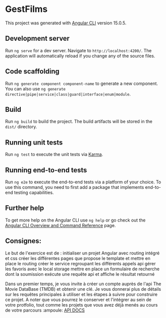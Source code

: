 # GestFilms

This project was generated with [Angular CLI](https://github.com/angular/angular-cli) version 15.0.5.

## Development server

Run `ng serve` for a dev server. Navigate to `http://localhost:4200/`. The application will automatically reload if you change any of the source files.

## Code scaffolding

Run `ng generate component component-name` to generate a new component. You can also use `ng generate directive|pipe|service|class|guard|interface|enum|module`.

## Build

Run `ng build` to build the project. The build artifacts will be stored in the `dist/` directory.

## Running unit tests

Run `ng test` to execute the unit tests via [Karma](https://karma-runner.github.io).

## Running end-to-end tests

Run `ng e2e` to execute the end-to-end tests via a platform of your choice. To use this command, you need to first add a package that implements end-to-end testing capabilities.

## Further help

To get more help on the Angular CLI use `ng help` or go check out the [Angular CLI Overview and Command Reference](https://angular.io/cli) page.

## Consignes:

Le but de l'exercice est de :
initialiser un projet Angular avec routing intégré et css
créer les différentes pages que propose le template et mettre en place le routing
créer le service regroupant les différents appels api
gérer les favoris avec le local storage
mettre en place un formulaire de recherche dont la soumission exécute une requête api et affiche le résultat retourné

Dans un premier temps, je vous invite à créer un compte auprès de l'api The Movie DataBase (TMDB) et obtenir une clé. Je vous donnerai plus de détails sur les requêtes principales à utiliser et les étapes à suivre pour construire ce projet.
A noter que vous pourrez le conserver et l'intégrer au sein de votre protfolio, tout comme les projets que vous avez déjà menés au cours de votre parcours :ampoule:
[API DOCS](https://developers.themoviedb.org/3/getting-started/introduction)

